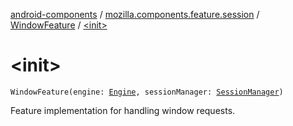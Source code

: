 [android-components](../../index.md) / [mozilla.components.feature.session](../index.md) / [WindowFeature](index.md) / [&lt;init&gt;](./-init-.md)

# &lt;init&gt;

`WindowFeature(engine: `[`Engine`](../../mozilla.components.concept.engine/-engine/index.md)`, sessionManager: `[`SessionManager`](../../mozilla.components.browser.session/-session-manager/index.md)`)`

Feature implementation for handling window requests.


